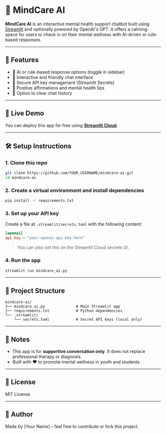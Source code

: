 
# 🧠 MindCare AI

**MindCare AI** is an interactive mental health support chatbot built using [Streamlit](https://streamlit.io) and optionally powered by OpenAI's GPT. It offers a calming space for users to check in on their mental wellness with AI-driven or rule-based responses.

---

## 🌟 Features

- 🤖 AI or rule-based response options (toggle in sidebar)
- 💬 Interactive and friendly chat interface
- 🔐 Secure API key management (Streamlit Secrets)
- 🧘 Positive affirmations and mental health tips
- 🧹 Option to clear chat history

---

## 🚀 Live Demo

You can deploy this app for free using **[Streamlit Cloud](https://streamlit.io/cloud)**.

---

## 🛠 Setup Instructions

### 1. Clone this repo

```bash
git clone https://github.com/YOUR_USERNAME/mindcare-ai.git
cd mindcare-ai
```

### 2. Create a virtual environment and install dependencies

```bash
pip install -r requirements.txt
```

### 3. Set up your API key

Create a file at `.streamlit/secrets.toml` with the following content:

```toml
[openai]
api_key = "your-openai-api-key-here"
```

> You can also set this on the Streamlit Cloud secrets UI.

### 4. Run the app

```bash
streamlit run mindcare_ai.py
```

---

## 📁 Project Structure

```
mindcare-ai/
├── mindcare_ai.py              # Main Streamlit app
├── requirements.txt            # Python dependencies
└── .streamlit/
    └── secrets.toml            # Secret API keys (local only)
```

---

## 📌 Notes

- This app is for **supportive conversation only**. It does not replace professional therapy or diagnosis.
- Built with ❤️ to promote mental wellness in youth and students.

---

## 📃 License

MIT License

---

## 👤 Author

Made by [Your Name] – feel free to contribute or fork this project.

